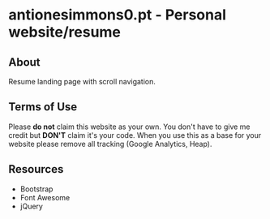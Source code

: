 <h1> antionesimmons0.pt - Personal website/resume</h1>

<h2>About</h2>
Resume landing page with scroll navigation.<br>

<h2>Terms of Use</h2>
Please <b>do not</b> claim this website as your own. You don't have to give me credit but <b>DON'T</b> claim it's your code.
When you use this as a base for your website please remove all tracking (Google Analytics, Heap).

<h2>Resources</h2>
<ul>
<li>Bootstrap</li>
<li>Font Awesome</li>
<li>jQuery</li>
</ul>


